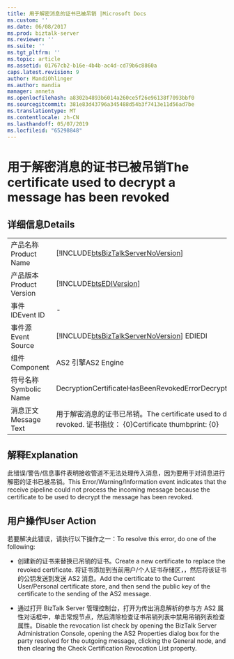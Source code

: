 ```yaml
---
title: 用于解密消息的证书已被吊销 |Microsoft Docs
ms.custom: ''
ms.date: 06/08/2017
ms.prod: biztalk-server
ms.reviewer: ''
ms.suite: ''
ms.tgt_pltfrm: ''
ms.topic: article
ms.assetid: 01767cb2-b16e-4b4b-ac4d-cd79b6c8860a
caps.latest.revision: 9
author: MandiOhlinger
ms.author: mandia
manager: anneta
ms.openlocfilehash: a8302b4893b6014a260ce5f26e96138f7093bbf0
ms.sourcegitcommit: 381e83d43796a345488d54b3f7413e11d56ad7be
ms.translationtype: MT
ms.contentlocale: zh-CN
ms.lasthandoff: 05/07/2019
ms.locfileid: "65298848"
---
```

# <a name="the-certificate-used-to-decrypt-a-message-has-been-revoked"></a><span data-ttu-id="ca51f-102">用于解密消息的证书已被吊销</span><span class="sxs-lookup"><span data-stu-id="ca51f-102">The certificate used to decrypt a message has been revoked</span></span>
## <a name="details"></a><span data-ttu-id="ca51f-103">详细信息</span><span class="sxs-lookup"><span data-stu-id="ca51f-103">Details</span></span>  
  
|                 |                                                                                         |
|-----------------|-----------------------------------------------------------------------------------------|
|  <span data-ttu-id="ca51f-104">产品名称</span><span class="sxs-lookup"><span data-stu-id="ca51f-104">Product Name</span></span>   |   [!INCLUDE[btsBizTalkServerNoVersion](../includes/btsbiztalkservernoversion-md.md)]    |
| <span data-ttu-id="ca51f-105">产品版本</span><span class="sxs-lookup"><span data-stu-id="ca51f-105">Product Version</span></span> |               [!INCLUDE[btsEDIVersion](../includes/btsediversion-md.md)]                |
|    <span data-ttu-id="ca51f-106">事件 ID</span><span class="sxs-lookup"><span data-stu-id="ca51f-106">Event ID</span></span>     |                                            -                                            |
|  <span data-ttu-id="ca51f-107">事件源</span><span class="sxs-lookup"><span data-stu-id="ca51f-107">Event Source</span></span>   | [!INCLUDE[btsBizTalkServerNoVersion](../includes/btsbiztalkservernoversion-md.md)] <span data-ttu-id="ca51f-108">EDI</span><span class="sxs-lookup"><span data-stu-id="ca51f-108">EDI</span></span>  |
|    <span data-ttu-id="ca51f-109">组件</span><span class="sxs-lookup"><span data-stu-id="ca51f-109">Component</span></span>    |                                       <span data-ttu-id="ca51f-110">AS2 引擎</span><span class="sxs-lookup"><span data-stu-id="ca51f-110">AS2 Engine</span></span>                                        |
|  <span data-ttu-id="ca51f-111">符号名称</span><span class="sxs-lookup"><span data-stu-id="ca51f-111">Symbolic Name</span></span>  |                        <span data-ttu-id="ca51f-112">DecryptionCertificateHasBeenRevokedError</span><span class="sxs-lookup"><span data-stu-id="ca51f-112">DecryptionCertificateHasBeenRevokedError</span></span>                         |
|  <span data-ttu-id="ca51f-113">消息正文</span><span class="sxs-lookup"><span data-stu-id="ca51f-113">Message Text</span></span>   | <span data-ttu-id="ca51f-114">用于解密消息的证书已吊销。</span><span class="sxs-lookup"><span data-stu-id="ca51f-114">The certificate used to decrypt a message has been revoked.</span></span> <span data-ttu-id="ca51f-115">证书指纹： {0}</span><span class="sxs-lookup"><span data-stu-id="ca51f-115">Certificate thumbprint: {0}</span></span> |
  
## <a name="explanation"></a><span data-ttu-id="ca51f-116">解释</span><span class="sxs-lookup"><span data-stu-id="ca51f-116">Explanation</span></span>  
 <span data-ttu-id="ca51f-117">此错误/警告/信息事件表明接收管道不无法处理传入消息，因为要用于对消息进行解密的证书已被吊销。</span><span class="sxs-lookup"><span data-stu-id="ca51f-117">This Error/Warning/Information event indicates that the receive pipeline could not process the incoming message because the certificate to be used to decrypt the message has been revoked.</span></span>  
  
## <a name="user-action"></a><span data-ttu-id="ca51f-118">用户操作</span><span class="sxs-lookup"><span data-stu-id="ca51f-118">User Action</span></span>  
 <span data-ttu-id="ca51f-119">若要解决此错误，请执行以下操作之一：</span><span class="sxs-lookup"><span data-stu-id="ca51f-119">To resolve this error, do one of the following:</span></span>  
  
-   <span data-ttu-id="ca51f-120">创建新的证书来替换已吊销的证书。</span><span class="sxs-lookup"><span data-stu-id="ca51f-120">Create a new certificate to replace the revoked certificate.</span></span> <span data-ttu-id="ca51f-121">将证书添加到当前用户/个人证书存储区，，然后将该证书的公钥发送到发送 AS2 消息。</span><span class="sxs-lookup"><span data-stu-id="ca51f-121">Add the certificate to the Current User/Personal certificate store, and then send the public key of the certificate to the sending of the AS2 message.</span></span>  
  
-   <span data-ttu-id="ca51f-122">通过打开 BizTalk Server 管理控制台，打开为传出消息解析的参与方 AS2 属性对话框中，单击常规节点，然后清除检查证书吊销列表中禁用吊销列表检查属性。</span><span class="sxs-lookup"><span data-stu-id="ca51f-122">Disable the revocation list check by opening the BizTalk Server Administration Console, opening the AS2 Properties dialog box for the party resolved for the outgoing message, clicking the General node, and then clearing the Check Certification Revocation List property.</span></span>
